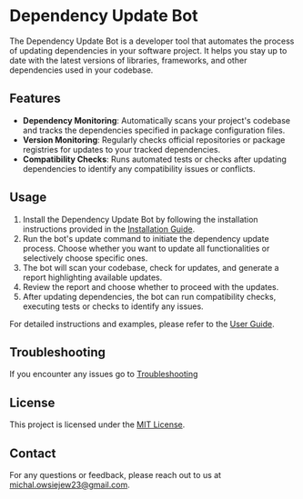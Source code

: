 # Dependency Update Bot

The Dependency Update Bot is a developer tool that automates the process of updating dependencies in your software project. It helps you stay up to date with the latest versions of libraries, frameworks, and other dependencies used in your codebase.

## Features

- **Dependency Monitoring**: Automatically scans your project's codebase and tracks the dependencies specified in package configuration files.
- **Version Monitoring**: Regularly checks official repositories or package registries for updates to your tracked dependencies.
- **Compatibility Checks**: Runs automated tests or checks after updating dependencies to identify any compatibility issues or conflicts.

## Usage

1. Install the Dependency Update Bot by following the installation instructions provided in the [Installation Guide](installation.md).
3. Run the bot's update command to initiate the dependency update process. Choose whether you want to update all functionalities or selectively choose specific ones.
4. The bot will scan your codebase, check for updates, and generate a report highlighting available updates.
5. Review the report and choose whether to proceed with the updates.
6. After updating dependencies, the bot can run compatibility checks, executing tests or checks to identify any issues.

For detailed instructions and examples, please refer to the [User Guide](user-guide.md).

## Troubleshooting

If you encounter any issues go to [Troubleshooting](troubleshooting.md)

## License

This project is licensed under the [MIT License](LICENSE).

## Contact

For any questions or feedback, please reach out to us at michal.owsiejew23@gmail.com.
